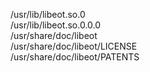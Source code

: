 /usr/lib/libeot.so.0  
/usr/lib/libeot.so.0.0.0  
/usr/share/doc/libeot  
/usr/share/doc/libeot/LICENSE  
/usr/share/doc/libeot/PATENTS  
